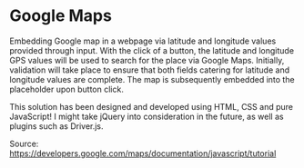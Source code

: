# Google Maps
Embedding Google map in a webpage via latitude and longitude values provided through input. With the click of a button, the latitude and longitude GPS values will be used to search for the place via Google Maps. Initially, validation will take place to ensure that both fields catering for latitude and longitude values are complete. The map is subsequently embedded into the placeholder upon button click.

This solution has been designed and developed using HTML, CSS and pure JavaScript! I might take jQuery into consideration in the future, as well as plugins such as Driver.js.

Source: <a href="https://developers.google.com/maps/documentation/javascript/tutorial" target="_blank"/>https://developers.google.com/maps/documentation/javascript/tutorial</a>
